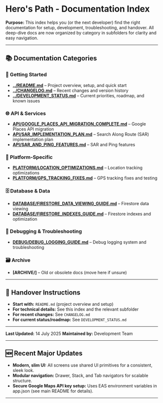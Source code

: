 # Hero's Path - Documentation Index

**Purpose:** This index helps you (or the next developer) find the right documentation for setup, development, troubleshooting, and handover. All deep-dive docs are now organized by category in subfolders for clarity and easy navigation.

---

## 📚 Documentation Categories

### 🚀 Getting Started
- **[../README.md](../README.md)** – Project overview, setup, and quick start
- **[../CHANGELOG.md](../CHANGELOG.md)** – Recent changes and version history
- **[../DEVELOPMENT_STATUS.md](../DEVELOPMENT_STATUS.md)** – Current priorities, roadmap, and known issues

### 🌐 API & Services
- **[API/GOOGLE_PLACES_API_MIGRATION_COMPLETE.md](API/GOOGLE_PLACES_API_MIGRATION_COMPLETE.md)** – Google Places API migration
- **[API/SAR_IMPLEMENTATION_PLAN.md](API/SAR_IMPLEMENTATION_PLAN.md)** – Search Along Route (SAR) implementation plan
- **[API/SAR_AND_PING_FEATURES.md](API/SAR_AND_PING_FEATURES.md)** – SAR and Ping features

### 📱 Platform-Specific
- **[PLATFORM/LOCATION_OPTIMIZATIONS.md](PLATFORM/LOCATION_OPTIMIZATIONS.md)** – Location tracking optimizations
- **[PLATFORM/GPS_TRACKING_FIXES.md](PLATFORM/GPS_TRACKING_FIXES.md)** – GPS tracking fixes and testing

### 🗄️ Database & Data
- **[DATABASE/FIRESTORE_DATA_VIEWING_GUIDE.md](DATABASE/FIRESTORE_DATA_VIEWING_GUIDE.md)** – Firestore data viewing
- **[DATABASE/FIRESTORE_INDEXES_GUIDE.md](DATABASE/FIRESTORE_INDEXES_GUIDE.md)** – Firestore indexes and optimization

### 🐞 Debugging & Troubleshooting
- **[DEBUG/DEBUG_LOGGING_GUIDE.md](DEBUG/DEBUG_LOGGING_GUIDE.md)** – Debug logging system and troubleshooting

### 🗃️ Archive
- **[ARCHIVE/]** – Old or obsolete docs (move here if unsure)

---

## 📝 Handover Instructions
- **Start with:** `README.md` (project overview and setup)
- **For technical details:** See this index and the relevant subfolder
- **For recent changes:** See `CHANGELOG.md`
- **For current status/roadmap:** See `DEVELOPMENT_STATUS.md`

---

**Last Updated:** 14 July 2025
**Maintained by:** Development Team 

---

## 🆕 Recent Major Updates
- **Modern, slim UI:** All screens use shared UI primitives for a consistent, sleek look.
- **Modular navigation:** Drawer, Stack, and Tab navigators for scalable structure.
- **Secure Google Maps API key setup:** Uses EAS environment variables in app.json (see main README for details).

--- 